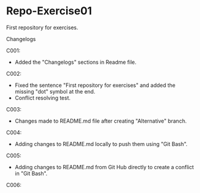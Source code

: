 # Repo-Exercise01
First repository for exercises.

Changelogs

C001:
- Added the "Changelogs" sections in Readme file.

C002:
- Fixed the sentence "First repository for exercises" and added the missing "dot" symbol at the end.
- Conflict resolving test.

C003:
- Changes made to README.md file after creating "Alternative" branch.

C004:
- Adding changes to README.md locally to push them using "Git Bash".

C005:
- Adding changes to README.md from Git Hub directly to create a conflict in "Git Bash".

C006:

